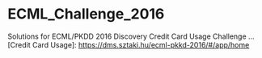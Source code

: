 # ECML_Challenge_2016
Solutions for ECML/PKDD 2016 Discovery Credit Card Usage Challenge
...
[Credit Card Usage]: https://dms.sztaki.hu/ecml-pkkd-2016/#/app/home
